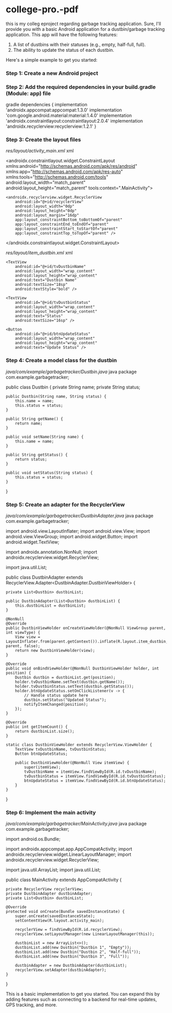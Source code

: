 # college-pro.-pdf
this is my colleg eproject regarding garbage tracking application.
Sure, I'll provide you with a basic Android application for a dustbin/garbage tracking application. This app will have the following features:
1. A list of dustbins with their statuses (e.g., empty, half-full, full).
2. The ability to update the status of each dustbin.

Here's a simple example to get you started:

### Step 1: Create a new Android project

### Step 2: Add the required dependencies in your build.gradle (Module: app) file
gradle
dependencies {
    implementation 'androidx.appcompat:appcompat:1.3.0'
    implementation 'com.google.android.material:material:1.4.0'
    implementation 'androidx.constraintlayout:constraintlayout:2.0.4'
    implementation 'androidx.recyclerview:recyclerview:1.2.1'
}


### Step 3: Create the layout files

*res/layout/activity_main.xml*
xml
<?xml version="1.0" encoding="utf-8"?>
<androidx.constraintlayout.widget.ConstraintLayout xmlns:android="http://schemas.android.com/apk/res/android"
    xmlns:app="http://schemas.android.com/apk/res-auto"
    xmlns:tools="http://schemas.android.com/tools"
    android:layout_width="match_parent"
    android:layout_height="match_parent"
    tools:context=".MainActivity">

    <androidx.recyclerview.widget.RecyclerView
        android:id="@+id/recyclerView"
        android:layout_width="0dp"
        android:layout_height="0dp"
        android:layout_margin="16dp"
        app:layout_constraintBottom_toBottomOf="parent"
        app:layout_constraintEnd_toEndOf="parent"
        app:layout_constraintStart_toStartOf="parent"
        app:layout_constraintTop_toTopOf="parent" />

</androidx.constraintlayout.widget.ConstraintLayout>


*res/layout/item_dustbin.xml*
xml
<?xml version="1.0" encoding="utf-8"?>
<LinearLayout xmlns:android="http://schemas.android.com/apk/res/android"
    android:layout_width="match_parent"
    android:layout_height="wrap_content"
    android:orientation="vertical"
    android:padding="16dp">

    <TextView
        android:id="@+id/tvDustbinName"
        android:layout_width="wrap_content"
        android:layout_height="wrap_content"
        android:text="Dustbin Name"
        android:textSize="18sp"
        android:textStyle="bold" />

    <TextView
        android:id="@+id/tvDustbinStatus"
        android:layout_width="wrap_content"
        android:layout_height="wrap_content"
        android:text="Status"
        android:textSize="16sp" />

    <Button
        android:id="@+id/btnUpdateStatus"
        android:layout_width="wrap_content"
        android:layout_height="wrap_content"
        android:text="Update Status" />
</LinearLayout>


### Step 4: Create a model class for the dustbin

*java/com/example/garbagetracker/Dustbin.java*
java
package com.example.garbagetracker;

public class Dustbin {
    private String name;
    private String status;

    public Dustbin(String name, String status) {
        this.name = name;
        this.status = status;
    }

    public String getName() {
        return name;
    }

    public void setName(String name) {
        this.name = name;
    }

    public String getStatus() {
        return status;
    }

    public void setStatus(String status) {
        this.status = status;
    }
}


### Step 5: Create an adapter for the RecyclerView

*java/com/example/garbagetracker/DustbinAdapter.java*
java
package com.example.garbagetracker;

import android.view.LayoutInflater;
import android.view.View;
import android.view.ViewGroup;
import android.widget.Button;
import android.widget.TextView;

import androidx.annotation.NonNull;
import androidx.recyclerview.widget.RecyclerView;

import java.util.List;

public class DustbinAdapter extends RecyclerView.Adapter<DustbinAdapter.DustbinViewHolder> {

    private List<Dustbin> dustbinList;

    public DustbinAdapter(List<Dustbin> dustbinList) {
        this.dustbinList = dustbinList;
    }

    @NonNull
    @Override
    public DustbinViewHolder onCreateViewHolder(@NonNull ViewGroup parent, int viewType) {
        View view = LayoutInflater.from(parent.getContext()).inflate(R.layout.item_dustbin, parent, false);
        return new DustbinViewHolder(view);
    }

    @Override
    public void onBindViewHolder(@NonNull DustbinViewHolder holder, int position) {
        Dustbin dustbin = dustbinList.get(position);
        holder.tvDustbinName.setText(dustbin.getName());
        holder.tvDustbinStatus.setText(dustbin.getStatus());
        holder.btnUpdateStatus.setOnClickListener(v -> {
            // Handle status update here
            dustbin.setStatus("Updated Status");
            notifyItemChanged(position);
        });
    }

    @Override
    public int getItemCount() {
        return dustbinList.size();
    }

    static class DustbinViewHolder extends RecyclerView.ViewHolder {
        TextView tvDustbinName, tvDustbinStatus;
        Button btnUpdateStatus;

        public DustbinViewHolder(@NonNull View itemView) {
            super(itemView);
            tvDustbinName = itemView.findViewById(R.id.tvDustbinName);
            tvDustbinStatus = itemView.findViewById(R.id.tvDustbinStatus);
            btnUpdateStatus = itemView.findViewById(R.id.btnUpdateStatus);
        }
    }
}


### Step 6: Implement the main activity

*java/com/example/garbagetracker/MainActivity.java*
java
package com.example.garbagetracker;

import android.os.Bundle;

import androidx.appcompat.app.AppCompatActivity;
import androidx.recyclerview.widget.LinearLayoutManager;
import androidx.recyclerview.widget.RecyclerView;

import java.util.ArrayList;
import java.util.List;

public class MainActivity extends AppCompatActivity {

    private RecyclerView recyclerView;
    private DustbinAdapter dustbinAdapter;
    private List<Dustbin> dustbinList;

    @Override
    protected void onCreate(Bundle savedInstanceState) {
        super.onCreate(savedInstanceState);
        setContentView(R.layout.activity_main);

        recyclerView = findViewById(R.id.recyclerView);
        recyclerView.setLayoutManager(new LinearLayoutManager(this));

        dustbinList = new ArrayList<>();
        dustbinList.add(new Dustbin("Dustbin 1", "Empty"));
        dustbinList.add(new Dustbin("Dustbin 2", "Half-full"));
        dustbinList.add(new Dustbin("Dustbin 3", "Full"));

        dustbinAdapter = new DustbinAdapter(dustbinList);
        recyclerView.setAdapter(dustbinAdapter);
    }
}


This is a basic implementation to get you started. You can expand this by adding features such as connecting to a backend for real-time updates, GPS tracking, and more.
